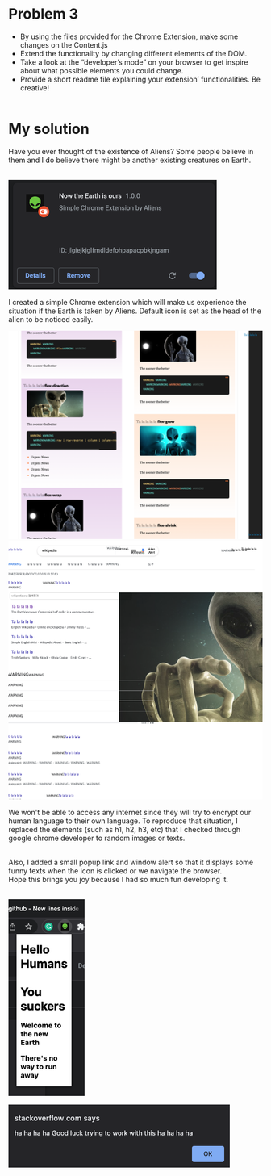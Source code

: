 # Problem 3

- By using the files provided for the Chrome Extension, make some changes on the Content.js
- Extend the functionality by changing different elements of the DOM. 
- Take a look at the “developer’s mode” on your browser to get inspire about what possible elements you could change. 
- Provide a short readme file explaining your extension’ functionalities. Be creative!
</br></br>

# My solution
Have you ever thought of the existence of Aliens? Some people believe in them and I do believe there might be another existing creatures on Earth.
</br></br>

![Sketch](/images/ext1.png)

I created a simple Chrome extension which will make us experience the situation if the Earth is taken by Aliens. Default icon is set as the head of the alien to be noticed easily.


![Sketch](/images/ext4.png)
![Sketch](/images/ext5.png)

We won't be able to access any internet since they will try to encrypt our human language to their own language. To reproduce that situation, I replaced the elements (such as h1, h2, h3, etc) that I checked through google chrome developer to random images or texts. 


<br />
Also, I added a small popup link and window alert so that it displays some funny texts when the icon is clicked or we navigate the browser.
<br /> 
Hope this brings you joy because I had so much fun developing it.
<br /> 
<br /> 



![Sketch](/images/ext2.png)


![Sketch](/images/ext3.png)


